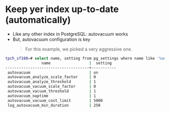 






# Keep yer index up-to-date (automatically)


* Like any other index in PostgreSQL: autovacuum works
* But, autovacuum configuration is key
  > For this example, we picked a very aggressive one.

```bash
tpch_sf100=# select name, setting from pg_settings where name like '%autovacuum%';
                name                 |  setting
-------------------------------------+-----------
 autovacuum                          | on
 autovacuum_analyze_scale_factor     | 0
 autovacuum_analyze_threshold        | 1
 autovacuum_vacuum_scale_factor      | 0
 autovacuum_vacuum_threshold         | 1
 autovacuum_naptime                  | 1
 autovacuum_vacuum_cost_limit        | 5000
 log_autovacuum_min_duration         | 250
```


